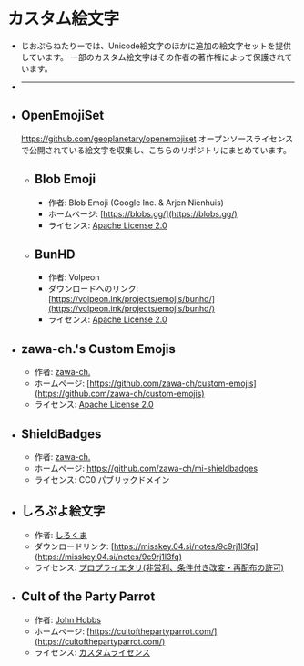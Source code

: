 # カスタム絵文字
- じおぷらねたりーでは、Unicode絵文字のほかに追加の絵文字セットを提供しています。
  一部のカスタム絵文字はその作者の著作権によって保護されています。
- ***
- ## OpenEmojiSet
  https://github.com/geoplanetary/openemojiset
  オープンソースライセンスで公開されている絵文字を収集し、こちらのリポジトリにまとめています。
	- ## Blob Emoji
		- 作者: Blob Emoji (Google Inc. & Arjen Nienhuis)
		- ホームページ: [https://blobs.gg/](https://blobs.gg/)
		- ライセンス: [Apache License 2.0](https://www.apache.org/licenses/LICENSE-2.0.html)
	- ## BunHD
		- 作者: Volpeon
		- ダウンロードへのリンク: [https://volpeon.ink/projects/emojis/bunhd/](https://volpeon.ink/projects/emojis/bunhd/)
		- ライセンス: [Apache License 2.0](https://www.apache.org/licenses/LICENSE-2.0.html)
- ## zawa-ch.'s Custom Emojis
	- 作者: [zawa-ch.](https://geoplanetary.net/@stellar_ch)
	- ホームページ: [https://github.com/zawa-ch/custom-emojis](https://github.com/zawa-ch/custom-emojis)
	- ライセンス: [Apache License 2.0](https://www.apache.org/licenses/LICENSE-2.0.html)
- ## ShieldBadges
	- 作者: [zawa-ch.](https://geoplanetary.net/@stellar_ch)
	- ホームページ: https://github.com/zawa-ch/mi-shieldbadges
	- ライセンス: CC0 パブリックドメイン
- ## しろぷよ絵文字
	- 作者: [しろくま](https://misskey.04.si/@Yakiniku)
	- ダウンロードリンク: [https://misskey.04.si/notes/9c9rj1l3fq](https://misskey.04.si/notes/9c9rj1l3fq)
	- ライセンス: [プロプライエタリ(非営利、条件付き改変・再配布の許可)](https://misskey.04.si/@Yakiniku/pages/Shiropuyo_kiyaku)
- ## Cult of the Party Parrot
	- 作者: [John Hobbs](https://github.com/jmhobbs)
	- ホームページ: [https://cultofthepartyparrot.com/](https://cultofthepartyparrot.com/)
	- ライセンス: [カスタムライセンス](https://github.com/jmhobbs/cultofthepartyparrot.com/blob/main/LICENSE)